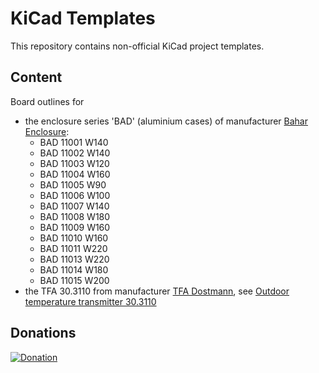 # KiCad Templates

This repository contains non-official KiCad project templates.

## Content
Board outlines for
* the enclosure series 'BAD' (aluminium cases) of manufacturer [Bahar Enclosure](https://bahar-enclosure.com/):
  * BAD 11001 W140
  * BAD 11002 W140
  * BAD 11003 W120
  * BAD 11004 W160
  * BAD 11005 W90
  * BAD 11006 W100
  * BAD 11007 W140
  * BAD 11008 W180
  * BAD 11009 W160
  * BAD 11010 W160
  * BAD 11011 W220
  * BAD 11013 W220
  * BAD 11014 W180
  * BAD 11015 W200
* the TFA 30.3110 from manufacturer [TFA Dostmann](https://www.tfa-dostmann.de/), see [Outdoor temperature transmitter 30.3110](https://www.tfa-dostmann.de/produkt/aussentemperatursender-30-3110/)

## Donations
[![Donation](https://img.shields.io/badge/donate-paypal-orange.svg)](https://www.paypal.com/donate/?hosted_button_id=B3TT7MZPNKANY)
